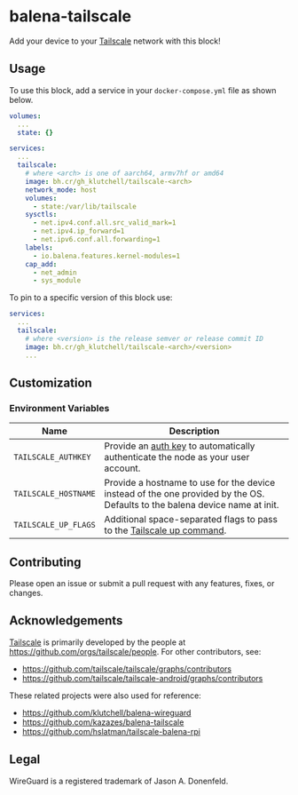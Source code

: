 # balena-tailscale

Add your device to your [Tailscale](https://tailscale.com/) network with this block!

## Usage

To use this block, add a service in your `docker-compose.yml` file as shown below.

```yml
volumes:
  ...
  state: {}

services:
  ...
  tailscale:
    # where <arch> is one of aarch64, armv7hf or amd64
    image: bh.cr/gh_klutchell/tailscale-<arch>
    network_mode: host
    volumes:
      - state:/var/lib/tailscale
    sysctls:
      - net.ipv4.conf.all.src_valid_mark=1
      - net.ipv4.ip_forward=1
      - net.ipv6.conf.all.forwarding=1
    labels:
      - io.balena.features.kernel-modules=1
    cap_add:
      - net_admin
      - sys_module
```

To pin to a specific version of this block use:

```yml
services:
  ...
  tailscale:
    # where <version> is the release semver or release commit ID
    image: bh.cr/gh_klutchell/tailscale-<arch>/<version>
    ...
```

## Customization

### Environment Variables

| Name                 | Description                                                                                                                 |
| -------------------- | --------------------------------------------------------------------------------------------------------------------------- |
| `TAILSCALE_AUTHKEY`  | Provide an [auth key](https://tailscale.com/kb/1085/auth-keys) to automatically authenticate the node as your user account. |
| `TAILSCALE_HOSTNAME` | Provide a hostname to use for the device instead of the one provided by the OS. Defaults to the balena device name at init. |
| `TAILSCALE_UP_FLAGS` | Additional space-separated flags to pass to the [Tailscale up command](https://tailscale.com/kb/1080/cli/#up).              |

## Contributing

Please open an issue or submit a pull request with any features, fixes, or changes.

## Acknowledgements

[Tailscale](https://tailscale.com/) is primarily developed by the
people at <https://github.com/orgs/tailscale/people>.
For other contributors, see:

- <https://github.com/tailscale/tailscale/graphs/contributors>
- <https://github.com/tailscale/tailscale-android/graphs/contributors>

These related projects were also used for reference:

- <https://github.com/klutchell/balena-wireguard>
- <https://github.com/kazazes/balena-tailscale>
- <https://github.com/hslatman/tailscale-balena-rpi>

## Legal

WireGuard is a registered trademark of Jason A. Donenfeld.
